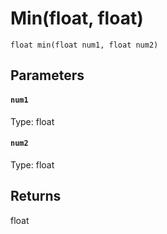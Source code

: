 # Min(float, float)

```
float min(float num1, float num2)
```

## Parameters

#### `num1`
Type: float

#### `num2`
Type: float

## Returns

float



